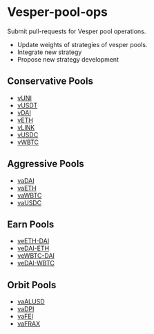 # Vesper-pool-ops
Submit pull-requests for Vesper pool operations.
- Update weights of strategies of vesper pools.
- Integrate new strategy
- Propose new strategy development

## Conservative Pools
- [vUNI](./vUNI.md)
- [vUSDT](./vUSDT.md)
- [vDAI](./vDAI.md)
- [vETH](./vETH.md)
- [vLINK](./vLINK.md)
- [vUSDC](./vUSDC.md)
- [vWBTC](./vWBTC.md)

## Aggressive Pools
- [vaDAI](./vaDAI.md)
- [vaETH](./vaETH.md)
- [vaWBTC](./vaWBTC.md)
- [vaUSDC](./vaUSDC.md)

## Earn Pools
- [veETH-DAI](./veETH-DAI.md)
- [veDAI-ETH](./veDAI-ETH.md)
- [veWBTC-DAI](./veWBTC-DAI.md)
- [veDAI-WBTC](./veDAI-WBTC.md)

## Orbit Pools
- [vaALUSD](./vaALUSD.md)
- [vaDPI](./vaDPI.md)
- [vaFEI](./vaFEI.md)
- [vaFRAX](./vaFRAX.md)
